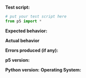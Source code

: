 **Test script:**

```python
# put your test script here
from p5 import *

```

**Expected behavior:**

**Actual behavior**

**Errors produced (if any):**

**p5 version:**

**Python version:**
**Operating System:** 
